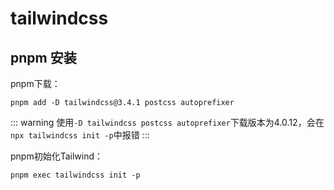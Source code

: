# tailwindcss

## pnpm 安装


pnpm下载：

`pnpm add -D tailwindcss@3.4.1 postcss autoprefixer`

::: warning
使用`-D tailwindcss postcss autoprefixer`下载版本为4.0.12，会在`npx tailwindcss init -p`中报错
:::

pnpm初始化Tailwind：

`pnpm exec tailwindcss init -p`